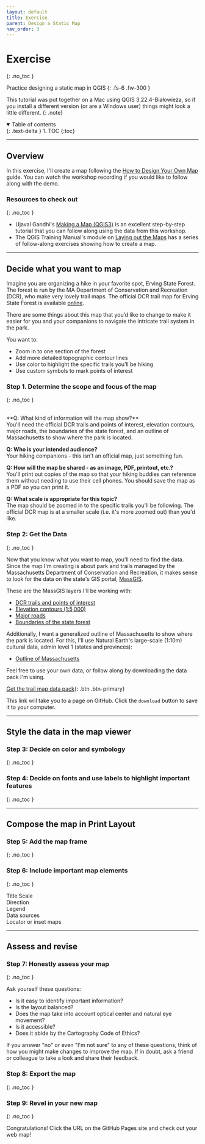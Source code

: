```yaml
---
layout: default
title: Exercise
parent: Design a Static Map
nav_order: 3
---
```


# Exercise
{: .no_toc }

Practice designing a static map in QGIS
{: .fs-6 .fw-300 }

This tutorial was put together on a Mac using QGIS 3.22.4-Białowieża, so if you install a different version (or are a Windows user) things might look a little different.
{: .note}

<details open markdown="block">
  <summary>
    Table of contents
  </summary>
  {: .text-delta }
1. TOC
{:toc}
</details>

---

## Overview

In this exercise, I'll create a map following the [How to Design Your Own Map](./map-design.html#how-to-design-your-own-map) guide. You can watch the workshop recording if you would like to follow along with the demo.

### Resources to check out
{: .no_toc }

* Ujaval Gandhi's [Making a Map (QGIS3)](https://www.qgistutorials.com/en/docs/3/making_a_map.html) is an excellent step-by-step tutorial that you can follow along using the data from this workshop.
* The QGIS Training Manual's module on [Laying out the Maps](https://docs.qgis.org/3.28/en/docs/training_manual/map_composer/index.html) has a series of follow-along exercises showing how to create a map.

---
## Decide what you want to map

Imagine you are organizing a hike in your favorite spot, Erving State Forest. The forest is run by the MA Department of Conservation and Recreation (DCR), who make very lovely trail maps. The official DCR trail map for Erving State Forest is available [online](https://www.mass.gov/locations/erving-state-forest).

There are some things about this map that you’d like to change to make it easier for you and your companions to navigate the intricate trail system in the park.

You want to:
* Zoom in to one section of the forest
* Add more detailed topographic contour lines
* Use color to highlight the specific trails you’ll be hiking
* Use custom symbols to mark points of interest

### Step 1. Determine the scope and focus of the map
{: .no_toc }

<br>
**Q: What kind of information will the map show?**
<br>You'll need the official DCR trails and points of interest, elevation contours, major roads, the boundaries of the state forest, and an outline of Massachusetts to show where the park is located.

**Q: Who is your intended audience?**
<br>Your hiking companions - this isn't an official map, just something fun.

**Q: How will the map be shared - as an image, PDF, printout, etc.?**
<br>You'll print out copies of the map so that your hiking buddies can reference them without needing to use their cell phones. You should save the map as a PDF so you can print it.

**Q: What scale is appropriate for this topic?**
<br>The map should be zoomed in to the specific trails you'll be following. The official DCR map is at a smaller scale (i.e. it's more zoomed out) than you'd like.

### Step 2: Get the Data
{: .no_toc }

Now that you know what you want to map, you'll need to find the data. Since the map I'm creating is about park and trails managed by the Massachusetts Department of Conservation and Recreation, it makes sense to look for the data on the state's GIS portal, [MassGIS](https://www.mass.gov/orgs/massgis-bureau-of-geographic-information).

These are the MassGIS layers I'll be working with:

* [DCR trails and points of interest](https://www.mass.gov/info-details/massgis-data-department-of-conservation-and-recreation-roads-trails)
* [Elevation contours (1:5,000)](https://www.mass.gov/info-details/massgis-data-elevation-contours-15000)
* [Major roads](https://www.mass.gov/info-details/massgis-data-massachusetts-department-of-transportation-massdot-roads)
* [Boundaries of the state forest](https://www.mass.gov/info-details/massgis-data-protected-and-recreational-openspace)

Additionally, I want a generalized outline of Massachusetts to show where the park is located. For this, I'll use Natural Earth's large-scale (1:10m) cultural data, admin level 1 (states and provinces):

* [Outline of Massachusetts](https://www.naturalearthdata.com/downloads/10m-cultural-vectors/)

Feel free to use your own data, or follow along by downloading the data pack I'm using.

[Get the trail map data pack](https://github.com/umass-gis/workshops/blob/main/content/static-map/data/trailmap_datapack_mar2023.zip){: .btn .btn-primary}

This link will take you to a page on GitHub. Click the `download` button to save it to your computer.

---
## Style the data in the map viewer

### Step 3: Decide on color and symbology
{: .no_toc }


### Step 4: Decide on fonts and use labels to highlight important features
{: .no_toc }


---
## Compose the map in Print Layout

### Step 5: Add the map frame
{: .no_toc }

### Step 6:  Include important map elements
{: .no_toc }

Title
Scale   
Direction       
Legend             
Data sources    
Locator or inset maps

---
## Assess and revise

### Step 7: Honestly assess your map
{: .no_toc }

Ask yourself these questions:
* Is it easy to identify important information?
* Is the layout balanced?
* Does the map take into account optical center and natural eye movement?
* Is it accessible?
* Does it abide by the Cartography Code of Ethics?

If you answer "no" or even "I'm not sure" to any of these questions, think of how you might make changes to improve the map. If in doubt, ask a friend or colleague to take a look and share their feedback.

### Step 8: Export the map
{: .no_toc }



### Step 9: Revel in your new map
{: .no_toc }

Congratulations! Click the URL on the GitHub Pages site and check out your web map!
